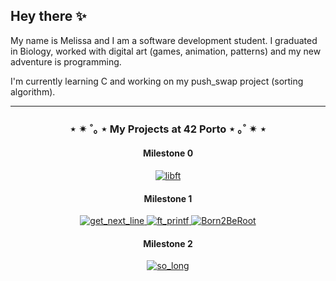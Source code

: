## Hey there ✨

My name is Melissa and I am a software development student. I graduated in Biology, worked with digital art (games, animation, patterns) and my new adventure is programming.

I'm currently learning C and working on my push_swap project (sorting algorithm).

---

<h3 align="center"> ⋆ ✴︎ ˚｡ ⋆ My Projects at 42 Porto ⋆ ｡˚ ✴︎ ⋆ </h3>
<h4 align="center">Milestone 0</h4>

  <div align="center">
  <a href="https://github.com/mfischer-98/Libft" target="_blank">
    <img src="https://github.com/mfischer-98/42-project-badges/blob/main/badges/libfte.png" alt="libft" />
  </a>
</div>

<h4 align="center">Milestone 1</h4>

<div align="center">
  <a href="https://github.com/mfischer-98/Get-Next-Line" target="_blank">
    <img src="https://github.com/mfischer-98/42-project-badges/blob/main/badges/get_next_linee.png" alt="get_next_line" />
  </a>
  <a href="https://github.com/mfischer-98/ft_printf" target="_blank">
    <img src="https://github.com/mfischer-98/42-project-badges/blob/main/badges/ft_printfe.png" alt="ft_printf" />
  </a>
 </a>
  <a href= target="_blank">
    <img src="https://github.com/mfischer-98/42-project-badges/blob/main/badges/born2berootm.png" alt="Born2BeRoot" />
  </a>

</div>
<h4 align="center">Milestone 2</h4>
<div align="center">
  <a href="https://github.com/mfischer-98/So_long" target="_blank">
    <img src="https://github.com/mfischer-98/42-project-badges/blob/main/badges/so_longm.png" alt="so_long" />
  </a>
   
[<h4 align="center"> ₊⟡⋆ LOADING ⋆⟡₊ </h4>]: #
